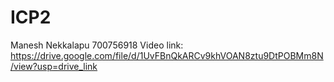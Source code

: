 # ICP2
Manesh Nekkalapu
700756918
Video link: https://drive.google.com/file/d/1UvFBnQkARCv9khVOAN8ztu9DtPOBMm8N/view?usp=drive_link

